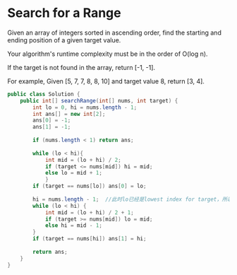 # Search for a Range

Given an array of integers sorted in ascending order, find the starting and ending position of a given target value.

Your algorithm's runtime complexity must be in the order of O(log n).

If the target is not found in the array, return [-1, -1].

For example,
Given [5, 7, 7, 8, 8, 10] and target value 8,
return [3, 4].


```java
public class Solution {
    public int[] searchRange(int[] nums, int target) {
        int lo = 0, hi = nums.length - 1;
        int ans[] = new int[2];
        ans[0] = -1;
        ans[1] = -1;
        
        if (nums.length < 1) return ans;
        
        while (lo < hi){
            int mid = (lo + hi) / 2;
            if (target <= nums[mid]) hi = mid;
            else lo = mid + 1;
            }
        if (target == nums[lo]) ans[0] = lo;
        
        hi = nums.length - 1;  //此时lo已经是lowest index for target，所以不用update lo的值
        while (lo < hi) {
            int mid = (lo + hi) / 2 + 1;
            if (target >= nums[mid]) lo = mid;
            else hi = mid - 1;
        }
        if (target == nums[hi]) ans[1] = hi;
        
        return ans;
    }
}
```

